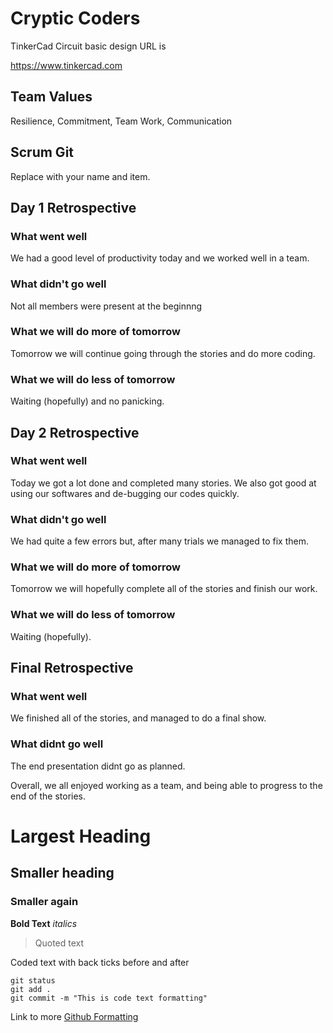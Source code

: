 # Cryptic Coders

TinkerCad Circuit basic design URL is

https://www.tinkercad.com

## Team Values
Resilience, Commitment, Team Work, Communication

## Scrum Git
Replace with your name and item. 

## Day 1 Retrospective

### What went well
We had a good level of productivity today and we worked well in a team.
### What didn't go well
Not all members were present at the beginnng
### What we will do more of tomorrow
Tomorrow we will continue going through the stories and do more coding.
### What we will do less of tomorrow
Waiting (hopefully) and no panicking.

## Day 2 Retrospective

### What went well
Today we got a lot done and completed many stories. We also got good at using our softwares and de-bugging our codes quickly.
### What didn't go well
We had quite a few errors but, after many trials we managed to fix them.
### What we will do more of tomorrow
Tomorrow we will hopefully complete all of the stories and finish our work.
### What we will do less of tomorrow
Waiting (hopefully).

## Final Retrospective
### What went well
We finished all of the stories, and managed to do a final show.
### What didnt go well
The end presentation didnt go as planned. 

Overall, we all enjoyed working as a team, and being able to progress to the end of the stories. 

# Largest Heading
## Smaller heading
### Smaller again

**Bold Text**
*italics*
>Quoted text

Coded text with back ticks before and after
```
git status
git add .
git commit -m "This is code text formatting"
```

Link to more [Github Formatting](https://help.github.com/en/github/writing-on-github/basic-writing-and-formatting-syntax)

